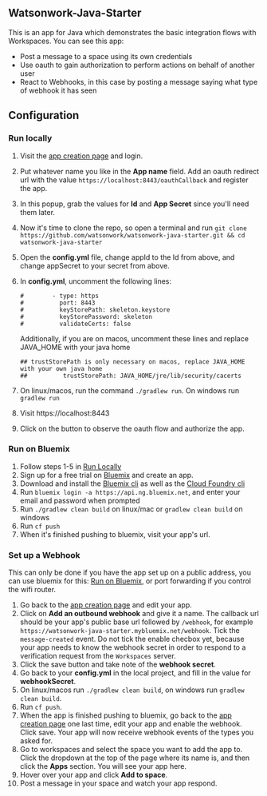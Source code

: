 ## Watsonwork-Java-Starter
This is an app for Java which demonstrates the basic integration flows with Workspaces.
You can see this app:

- Post a message to a space using its own credentials
- Use oauth to gain authorization to perform actions on behalf of another user
- React to Webhooks, in this case by posting a message saying what type of webhook it has seen

## Configuration

### Run locally 

1. Visit the [app creation page](https://workspace.ibm.com/developer/apps) and login.
2. Put whatever name you like in the **App name** field. Add an oauth redirect url with the value 
`https://localhost:8443/oauthCallback` and register the app.
3. In this popup, grab the values for **Id** and **App Secret** since you'll need them later.
4. Now it's time to clone the repo, so open a terminal and run `git clone https://github.com/watsonwork/watsonwork-java-starter.git && cd watsonwork-java-starter`
5. Open the **config.yml** file, change appId to the Id from above, and change appSecret to your secret from above. 
6. In **config.yml**, uncomment the following lines:

    ```
    #        - type: https
    #          port: 8443
    #          keyStorePath: skeleton.keystore
    #          keyStorePassword: skeleton
    #          validateCerts: false
    ```
    Additionally, if you are on macos, uncomment these lines and replace JAVA_HOME with your java home
    ```
    ## trustStorePath is only necessary on macos, replace JAVA_HOME with your own java home
    ##          trustStorePath: JAVA_HOME/jre/lib/security/cacerts
    ```
7. On linux/macos, run the command `./gradlew run`. On windows run `gradlew run`
8. Visit https://localhost:8443
9. Click on the button to observe the oauth flow and authorize the app.

### Run on Bluemix
1. Follow steps 1-5 in [Run Locally](#run-locally)
2. Sign up for a free trial on [Bluemix](https://console.ng.bluemix.net) and create an app.
3. Download and install the [Bluemix cli](http://clis.ng.bluemix.net/ui/home.html) as well as the [Cloud Foundry cli](https://github.com/cloudfoundry/cli/releases)
4. Run `bluemix login -a https://api.ng.bluemix.net`, and enter your email and password when prompted
5. Run `./gradlew clean build` on linux/mac or `gradlew clean build` on windows
6. Run `cf push`
7. When it's finished pushing to bluemix, visit your app's url.

### Set up a Webhook
This can only be done if you have the app set up on a public address, you can use bluemix for this: [Run on Bluemix](#run-on-bluemix), or port forwarding if you control the wifi router.

1. Go back to the [app creation page](https://workspace.ibm.com/developer/apps) and edit your app.
2. Click on **Add an outbound webhook** and give it a name. The callback url should be your app's public base url followed by `/webhook`, for example `https://watsonwork-java-starter.mybluemix.net/webhook`. Tick the `message-created` event. Do not tick the enable checbox yet, because your app needs to know the webhook secret in order to respond to a verification request from the `Workspaces` server.
3. Click the save button and take note of the **webhook secret**.
4. Go back to your **config.yml** in the local project, and fill in the value for **webhookSecret**.
5. On linux/macos run `./gradlew clean build`, on windows run `gradlew clean build`.
6. Run `cf push`.
7. When the app is finished pushing to bluemix, go back to the [app creation page](https://workspace.ibm.com/developer/apps) one last time, edit your app and enable the webhook. Click save. Your app will now receive webhook events of the types you asked for.
8. Go to workspaces and select the space you want to add the app to. Click the dropdown at the top of the page where its name is, and then click the **Apps** section. You will see your app here.
9. Hover over your app and click **Add to space**.
10. Post a message in your space and watch your app respond.
